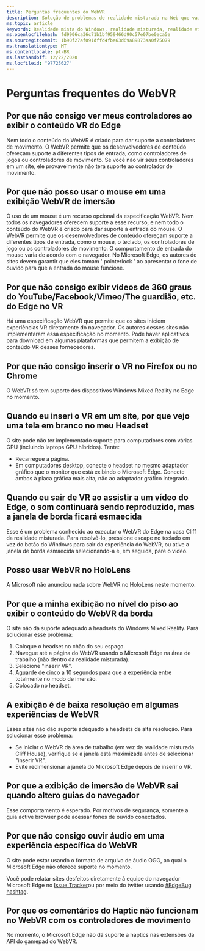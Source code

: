 ```yaml
---
title: Perguntas frequentes do WebVR
description: Solução de problemas de realidade misturada na Web que vai além da nossa documentação de suporte padrão do consumidor.
ms.topic: article
keywords: Realidade mista do Windows, realidade misturada, realidade virtual, VR, Sr, solução de problemas, erros, ajuda, suporte, WebVR
ms.openlocfilehash: fd9906ca36c71b1bf959466d90c57e07be0eca5e
ms.sourcegitcommit: 1b90f27af091dffd4fba63d69a89873aa0f75079
ms.translationtype: MT
ms.contentlocale: pt-BR
ms.lasthandoff: 12/22/2020
ms.locfileid: "97725627"
---
```

# <a name="webvr-faqs"></a>Perguntas frequentes do WebVR

## <a name="why-cant-i-see-my-controllers-when-viewing-vr-content-from-edge"></a>Por que não consigo ver meus controladores ao exibir o conteúdo VR do Edge

Nem todo o conteúdo do WebVR é criado para dar suporte a controladores de movimento. O WebVR permite que os desenvolvedores de conteúdo ofereçam suporte a diferentes tipos de entrada, como controladores de jogos ou controladores de movimento. Se você não vir seus controladores em um site, ele provavelmente não terá suporte ao controlador de movimento.

## <a name="why-cant-i-use-the-mouse-in-an-immersive-webvr-view"></a>Por que não posso usar o mouse em uma exibição WebVR de imersão

O uso de um mouse é um recurso opcional da especificação WebVR. Nem todos os navegadores oferecem suporte a esse recurso, e nem todo o conteúdo do WebVR é criado para dar suporte à entrada do mouse. O WebVR permite que os desenvolvedores de conteúdo ofereçam suporte a diferentes tipos de entrada, como o mouse, o teclado, os controladores de jogo ou os controladores de movimento. O comportamento de entrada do mouse varia de acordo com o navegador. No Microsoft Edge, os autores de sites devem garantir que eles tomam ' pointerlock ' ao apresentar o fone de ouvido para que a entrada do mouse funcione.

## <a name="why-cant-i-view-360-degree-videos-from-youtubefacebookvimeothe-guardian-etc-from-edge-in-vr"></a>Por que não consigo exibir vídeos de 360 graus do YouTube/Facebook/Vimeo/The guardião, etc. do Edge no VR

Há uma especificação WebVR que permite que os sites iniciem experiências VR diretamente do navegador. Os autores desses sites não implementaram essa especificação no momento. Pode haver aplicativos para download em algumas plataformas que permitem a exibição de conteúdo VR desses fornecedores.

## <a name="why-cant-i-enter-vr-from-firefox-or-chrome"></a>Por que não consigo inserir o VR no Firefox ou no Chrome

O WebVR só tem suporte dos dispositivos Windows Mixed Reality no Edge no momento.

## <a name="when-i-enter-vr-from-a-website-why-do-i-see-a-blank-screen-in-my-headset"></a>Quando eu inseri o VR em um site, por que vejo uma tela em branco no meu Headset

O site pode não ter implementado suporte para computadores com várias GPU (incluindo laptops GPU híbridos). Tente:

* Recarregue a página.
* Em computadores desktop, conecte o headset no mesmo adaptador gráfico que o monitor que está exibindo o Microsoft Edge. Conecte ambos à placa gráfica mais alta, não ao adaptador gráfico integrado.

## <a name="when-i-exit-vr-when-watching-a-video-from-edge-the-sound-continues-playing-but-the-edge-window-is-grayed-out"></a>Quando eu sair de VR ao assistir a um vídeo do Edge, o som continuará sendo reproduzido, mas a janela de borda ficará esmaecida

Esse é um problema conhecido ao executar o WebVR do Edge na casa Cliff da realidade misturada. Para resolvê-lo, pressione escape no teclado em vez do botão do Windows para sair da experiência do WebVR, ou ative a janela de borda esmaecida selecionando-a e, em seguida, pare o vídeo.

## <a name="can-i-use-webvr-on-the-hololens"></a>Posso usar WebVR no HoloLens

A Microsoft não anunciou nada sobre WebVR no HoloLens neste momento.

## <a name="why-is-my-view-at-floor-level-when-viewing-webvr-content-from-edge"></a>Por que a minha exibição no nível do piso ao exibir o conteúdo do WebVR da borda

O site não dá suporte adequado a headsets do Windows Mixed Reality. Para solucionar esse problema:

1. Coloque o headset no chão do seu espaço.
2. Navegue até a página do WebVR usando o Microsoft Edge na área de trabalho (não dentro da realidade misturada).
3. Selecione "inserir VR".
4. Aguarde de cinco a 10 segundos para que a experiência entre totalmente no modo de imersão.
5. Colocado no headset.

## <a name="the-display-is-low-resolution-in-some-webvr-experiences"></a>A exibição é de baixa resolução em algumas experiências de WebVR

Esses sites não dão suporte adequado a headsets de alta resolução. Para solucionar esse problema:

* Se iniciar o WebVR da área de trabalho (em vez da realidade misturada Cliff House), verifique se a janela está maximizada antes de selecionar "inserir VR".
* Evite redimensionar a janela do Microsoft Edge depois de inserir o VR.

## <a name="why-does-the-webvr-immersive-view-exit-when-i-change-browser-tabs"></a>Por que a exibição de imersão de WebVR sai quando altero guias do navegador

Esse comportamento é esperado. Por motivos de segurança, somente a guia active browser pode acessar fones de ouvido conectados.

## <a name="why-cant-i-hear-audio-on-a-particular-webvr-experience"></a>Por que não consigo ouvir áudio em uma experiência específica do WebVR

O site pode estar usando o formato de arquivo de áudio OGG, ao qual o Microsoft Edge não oferece suporte no momento.

Você pode relatar sites desfeitos diretamente à equipe do navegador Microsoft Edge no [Issue Tracker](https://developer.microsoft.com/microsoft-edge/platform/issues/)ou por meio do twitter usando [#EdgeBug hashtag](https://blogs.windows.com/msedgedev/2016/08/11/edgebug-twitter/).

## <a name="why-does-haptic-feedback-not-work-in-webvr-with-motion-controllers"></a>Por que os comentários do Haptic não funcionam no WebVR com os controladores de movimento

No momento, o Microsoft Edge não dá suporte a haptics nas extensões da API do gamepad do WebVR.
